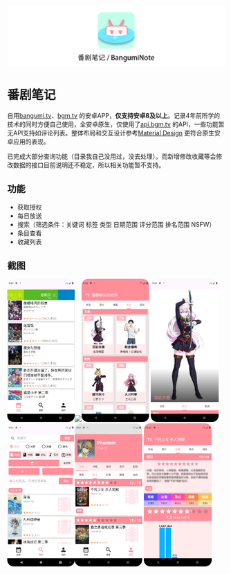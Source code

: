 ![番剧笔记](./BangumiNote.png)

# 番剧笔记

自用[bangumi.tv](https://bangumi.tv)、[bgm.tv](https://bgm.tv)
的安卓APP，**仅支持安卓8及以上**。记录4年前所学的技术的同时方便自己使用，全安卓原生，仅使用了[api.bgm.tv](https://bangumi.github.io/api/)
的API，一些功能暂无API支持如评论列表。整体布局和交互设计参考[Material Design](https://m3.material.io/)
更符合原生安卓应用的表现。

已完成大部分查询功能（目录我自己没用过，没去处理）。而新增修改收藏等会修改数据的接口目前说明还不稳定，所以相关功能暂不支持。

## 功能

+ 获取授权
+ 每日放送
+ 搜索（筛选条件：关键词 标签 类型 日期范围 评分范围 排名范围 NSFW）
+ 条目查看
+ 收藏列表

## 截图

<img src="screenshot/Screenshot_20240202_0.png" width="31%"><img src="screenshot/Screenshot_20240202_1.png" width="31%"><img src="screenshot/Screenshot_20240202_2.png" width="31%">
<img src="screenshot/Screenshot_20240202_3.png" width="31%"><img src="screenshot/Screenshot_20240202_4.png" width="31%"><img src="screenshot/Screenshot_20240202_5.png" width="31%">
<img src="screenshot/Screenshot_20240202_6.png" width="31%">
